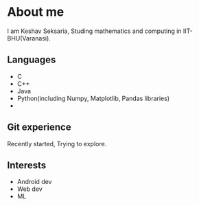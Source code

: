 # About me
I am Keshav Seksaria, Studing mathematics and computing in IIT-BHU(Varanasi).

## Languages
* C
* C++
* Java
* Python(including Numpy, Matplotlib, Pandas libraries)
*
## Git experience
Recently started, Trying to explore.

## Interests
* Android dev
* Web dev
* ML
